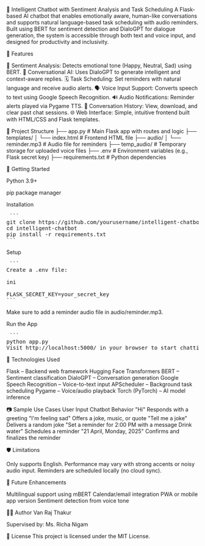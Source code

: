 🤖 Intelligent Chatbot with Sentiment Analysis and Task Scheduling
A Flask-based AI chatbot that enables emotionally aware, human-like conversations and supports natural language-based task scheduling with audio reminders. Built using BERT for sentiment detection and DialoGPT for dialogue generation, the system is accessible through both text and voice input, and designed for productivity and inclusivity.

🔧 Features

🎯 Sentiment Analysis: Detects emotional tone (Happy, Neutral, Sad) using BERT.
💬 Conversational AI: Uses DialoGPT to generate intelligent and context-aware replies.
🗓 Task Scheduling: Set reminders with natural language and receive audio alerts.
🗣 Voice Input Support: Converts speech to text using Google Speech Recognition.
🔊 Audio Notifications: Reminder alerts played via Pygame TTS.
📝 Conversation History: View, download, and clear past chat sessions.
🌐 Web Interface: Simple, intuitive frontend built with HTML/CSS and Flask templates.

📂 Project Structure
├── app.py                    # Main Flask app with routes and logic
├── templates/
│   └── index.html            # Frontend HTML file
├── audio/
│   └── reminder.mp3          # Audio file for reminders
├── temp_audio/               # Temporary storage for uploaded voice files
├── .env                      # Environment variables (e.g., Flask secret key)
├── requirements.txt          # Python dependencies

🚀 Getting Started

Python 3.9+

pip package manager

Installation

<pre> ```
git clone https://github.com/yourusername/intelligent-chatbot.git
cd intelligent-chatbot
pip install -r requirements.txt
``` </pre>

Setup

<pre> ```
Create a .env file:

ini

FLASK_SECRET_KEY=your_secret_key
``` </pre>

Make sure to add a reminder audio file in audio/reminder.mp3.

Run the App

<pre> ```
python app.py
Visit http://localhost:5000/ in your browser to start chatting. ``` </pre>

🧠 Technologies Used

Flask – Backend web framework
Hugging Face Transformers
BERT – Sentiment classification
DialoGPT – Conversation generation
Google Speech Recognition – Voice-to-text input
APScheduler – Background task scheduling
Pygame – Voice/audio playback
Torch (PyTorch) – AI model inference

📷 Sample Use Cases
User Input	Chatbot Behavior
"Hi"	Responds with a greeting
"I'm feeling sad"	Offers a joke, music, or quote
"Tell me a joke"	Delivers a random joke
"Set a reminder for 2:00 PM with a message Drink water"	Schedules a reminder
"21 April, Monday, 2025"	Confirms and finalizes the reminder

🛡 Limitations

Only supports English.
Performance may vary with strong accents or noisy audio input.
Reminders are scheduled locally (no cloud sync).

📌 Future Enhancements

Multilingual support using mBERT
Calendar/email integration
PWA or mobile app version
Sentiment detection from voice tone

👨‍💻 Author
Van Raj Thakur

Supervised by: Ms. Richa Nigam

📃 License
This project is licensed under the MIT License.
